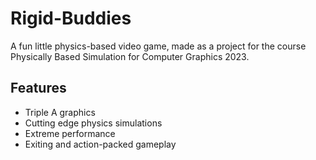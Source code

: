 # Rigid-Buddies

A fun little physics-based video game, made as a project for the course Physically Based Simulation for Computer Graphics 2023.

## Features
- Triple A graphics
- Cutting edge physics simulations
- Extreme performance
- Exiting and action-packed gameplay
